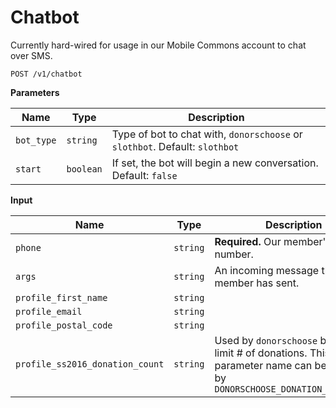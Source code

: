 # Chatbot

Currently hard-wired for usage in our Mobile Commons account to chat over SMS.

```
POST /v1/chatbot
```

**Parameters**

Name | Type | Description
--- | --- | ---
`bot_type` | `string` | Type of bot to chat with, `donorschoose` or `slothbot`. Default: `slothbot`
`start` | `boolean` | If set, the bot will begin a new conversation. Default: `false`

**Input**

Name | Type | Description
--- | --- | ---
`phone` | `string` | **Required.** Our member's mobile number.
`args` | `string` | An incoming message the member has sent.
`profile_first_name` | `string` | 
`profile_email` | `string` | 
`profile_postal_code` | `string` | 
`profile_ss2016_donation_count` | `string` | Used by `donorschoose` bots to limit # of donations. This parameter name can be changed by `DONORSCHOOSE_DONATION_FIELDNAME`

